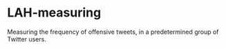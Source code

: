 # LAH-measuring
Measuring the frequency of offensive tweets, in a predetermined group of Twitter users.
